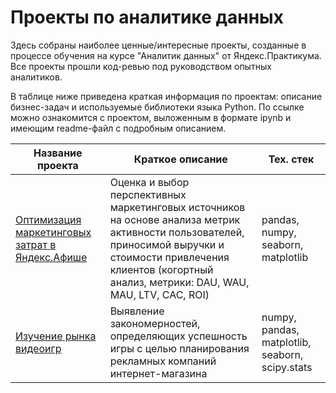 # Проекты по аналитике данных

Здесь собраны наиболее ценные/интересные проекты, созданные в процессе обучения на курсе "Аналитик данных" от Яндекс.Практикума.
Все проекты прошли код-ревью под руководством опытных аналитиков.

В таблице ниже приведена краткая информация по проектам: описание бизнес-задач и используемые библиотеки языка Python.
По ссылке можно ознакомится с проектом, выложенным в формате ipynb и имеющим readme-файл с подробным описанием.

| Название проеĸта | Кратĸое описание | Тех. стеĸ |
| --- | --- | --- |
| [Оптимизация маркетинговых затрат в Яндекс.Афише](https://github.com/gromveronika/Yandex_practikum_projects/tree/main/marketing_costs_optimization) | Оценка и выбор перспективных маркетинговых источников на основе анализа метрик активности пользователей, приносимой выручки и стоимости привлечения клиентов (когортный анализ, метрики: DAU, WAU, MAU, LTV, CAC, ROI) |  pandas, numpy, seaborn, matplotlib |
| [Изучение рынка видеоигр](https://github.com/gromveronika/Yandex_practikum_projects/tree/main/video_games_market_research) | Выявление закономерностей, определяющих успешность игры с целью планирования рекламных компаний интернет-магазина  | numpy, pandas, matplotlib, seaborn, scipy.stats |

